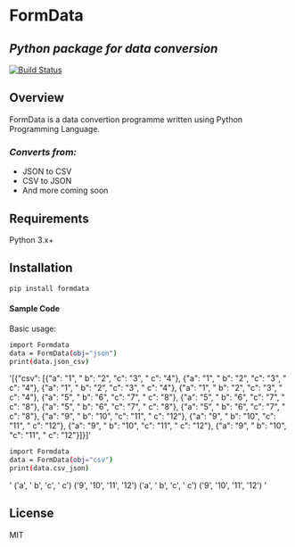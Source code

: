# FormData
## _Python package for data conversion_

[![Build Status](https://travis-ci.org/joemccann/dillinger.svg?branch=master)](https://www.facebook.com/AgesXpat)
## Overview
FormData is a data convertion programme written using Python Programming Language.
### _Converts from:_   
- JSON to CSV
- CSV to JSON
- And more coming soon
## Requirements
Python 3.x+
## Installation

```sh
pip install formdata
```

#### Sample Code

Basic usage:

```sh
import Formdata
data = FormData(obj="json")
print(data.json_csv)
```
'[{"csv": [{"a": "1", " b": "2", "c": "3", " c": "4"}, {"a": "1", " b": "2", "c": "3", " c": "4"}, {"a": "1", " b": "2", "c": "3", " c": "4"}, {"a": "1", " b": "2", "c": "3", " c": "4"}, {"a": "5", " b": "6", "c": "7", " c": "8"}, {"a": "5", " b": "6", "c": "7", " c": "8"}, {"a": "5", " b": "6", "c": "7", " c": "8"}, {"a": "5", " b": "6", "c": "7", " c": "8"}, {"a": "9", " b": "10", "c": "11", " c": "12"}, {"a": "9", " b": "10", "c": "11", " c": "12"}, {"a": "9", " b": "10", "c": "11", " c": "12"}, {"a": "9", " b": "10", "c": "11", " c": "12"}]}]'

```sh
import Formdata
data = FormData(obj="csv")
print(data.csv_json)
```
'
('a', ' b', 'c', ' c')
('9', '10', '11', '12')
('a', ' b', 'c', ' c')
('9', '10', '11', '12')
'
## License
MIT
